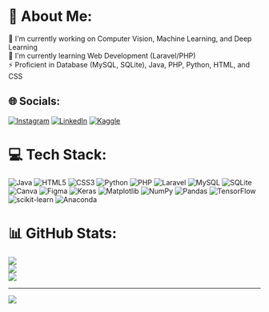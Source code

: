 # 💫 About Me:

🔭 I'm currently working on Computer Vision, Machine Learning, and Deep Learning   
🌱 I'm currently learning Web Development (Laravel/PHP)   
⚡ Proficient in Database (MySQL, SQLite), Java, PHP, Python, HTML, and CSS


## 🌐 Socials:

[![Instagram](https://img.shields.io/badge/Instagram-%23E4405F.svg?logo=Instagram&logoColor=white)](https://instagram.com/kevin.p999) [![LinkedIn](https://img.shields.io/badge/LinkedIn-%230077B5.svg?logo=linkedin&logoColor=white)](https://linkedin.com/in/kevin-purnomo-5920a42b9) [![Kaggle](https://img.shields.io/badge/Kaggle-%2320BEFF.svg?logo=Kaggle&logoColor=white)](https://www.kaggle.com/kevinpurnomo)

# 💻 Tech Stack:

![Java](https://img.shields.io/badge/java-%23ED8B00.svg?style=for-the-badge&logo=openjdk&logoColor=white) ![HTML5](https://img.shields.io/badge/html5-%23E34F26.svg?style=for-the-badge&logo=html5&logoColor=white) ![CSS3](https://img.shields.io/badge/css3-%231572B6.svg?style=for-the-badge&logo=css3&logoColor=white) ![Python](https://img.shields.io/badge/python-3670A0?style=for-the-badge&logo=python&logoColor=ffdd54) ![PHP](https://img.shields.io/badge/php-%23777BB4.svg?style=for-the-badge&logo=php&logoColor=white) ![Laravel](https://img.shields.io/badge/laravel-%23FF2D20.svg?style=for-the-badge&logo=laravel&logoColor=white) ![MySQL](https://img.shields.io/badge/mysql-4479A1.svg?style=for-the-badge&logo=mysql&logoColor=white) ![SQLite](https://img.shields.io/badge/sqlite-%2307405e.svg?style=for-the-badge&logo=sqlite&logoColor=white) ![Canva](https://img.shields.io/badge/Canva-%2300C4CC.svg?style=for-the-badge&logo=Canva&logoColor=white) ![Figma](https://img.shields.io/badge/figma-%23F24E1E.svg?style=for-the-badge&logo=figma&logoColor=white) ![Keras](https://img.shields.io/badge/Keras-%23D00000.svg?style=for-the-badge&logo=Keras&logoColor=white) ![Matplotlib](https://img.shields.io/badge/Matplotlib-%23ffffff.svg?style=for-the-badge&logo=Matplotlib&logoColor=black) ![NumPy](https://img.shields.io/badge/numpy-%23013243.svg?style=for-the-badge&logo=numpy&logoColor=white) ![Pandas](https://img.shields.io/badge/pandas-%23150458.svg?style=for-the-badge&logo=pandas&logoColor=white) ![TensorFlow](https://img.shields.io/badge/TensorFlow-%23FF6F00.svg?style=for-the-badge&logo=TensorFlow&logoColor=white) ![scikit-learn](https://img.shields.io/badge/scikit--learn-%23F7931E.svg?style=for-the-badge&logo=scikit-learn&logoColor=white) ![Anaconda](https://img.shields.io/badge/Anaconda-%2344A833.svg?style=for-the-badge&logo=anaconda&logoColor=white)

# 📊 GitHub Stats:

![](https://github-readme-stats.vercel.app/api?username=D9theCoder&theme=default&hide_border=false&include_all_commits=true&count_private=true)   
![](https://github-readme-streak-stats.herokuapp.com/?user=D9theCoder&theme=default&hide_border=false)   
![](https://github-readme-stats.vercel.app/api/top-langs/?username=D9theCoder&theme=default&hide_border=false&include_all_commits=true&count_private=true&layout=compact)   

---

[![](https://visitcount.itsvg.in/api?id=D9theCoder&icon=0&color=0)](https://visitcount.itsvg.in)

